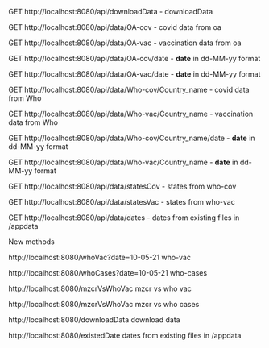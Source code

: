 GET http://localhost:8080/api/downloadData - downloadData

GET http://localhost:8080/api/data/OA-cov - covid data from oa

GET http://localhost:8080/api/data/OA-vac - vaccination data from oa

GET http://localhost:8080/api/data/OA-cov/date - **date** in dd-MM-yy format

GET http://localhost:8080/api/data/OA-vac/date - **date** in dd-MM-yy format

GET http://localhost:8080/api/data/Who-cov/Country_name - covid data from Who

GET http://localhost:8080/api/data/Who-vac/Country_name - vaccination data from Who 

GET http://localhost:8080/api/data/Who-cov/Country_name/date - **date** in dd-MM-yy format

GET http://localhost:8080/api/data/Who-vac/Country_name - **date** in dd-MM-yy format

GET http://localhost:8080/api/data/statesCov - states from who-cov

GET http://localhost:8080/api/data/statesVac - states from who-vac

GET http://localhost:8080/api/data/dates - dates from existing files in /appdata

New methods 

http://localhost:8080/whoVac?date=10-05-21 who-vac

http://localhost:8080/whoCases?date=10-05-21 who-cases

http://localhost:8080/mzcrVsWhoVac mzcr vs who vac

http://localhost:8080/mzcrVsWhoVac mzcr vs who cases

http://localhost:8080/downloadData download data

http://localhost:8080/existedDate dates from existing files in /appdata





